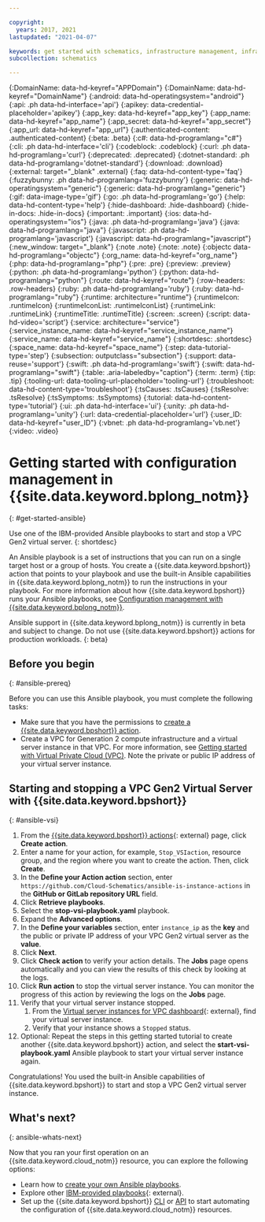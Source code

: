 ```yaml
---

copyright:
  years: 2017, 2021
lastupdated: "2021-04-07"

keywords: get started with schematics, infrastructure management, infrastructure as code, iac, schematics cloud environment, schematics infrastructure, schematics terraform, terraform provider
subcollection: schematics

---
```


{:DomainName: data-hd-keyref="APPDomain"}
{:DomainName: data-hd-keyref="DomainName"}
{:android: data-hd-operatingsystem="android"}
{:api: .ph data-hd-interface='api'}
{:apikey: data-credential-placeholder='apikey'}
{:app_key: data-hd-keyref="app_key"}
{:app_name: data-hd-keyref="app_name"}
{:app_secret: data-hd-keyref="app_secret"}
{:app_url: data-hd-keyref="app_url"}
{:authenticated-content: .authenticated-content}
{:beta: .beta}
{:c#: data-hd-programlang="c#"}
{:cli: .ph data-hd-interface='cli'}
{:codeblock: .codeblock}
{:curl: .ph data-hd-programlang='curl'}
{:deprecated: .deprecated}
{:dotnet-standard: .ph data-hd-programlang='dotnet-standard'}
{:download: .download}
{:external: target="_blank" .external}
{:faq: data-hd-content-type='faq'}
{:fuzzybunny: .ph data-hd-programlang='fuzzybunny'}
{:generic: data-hd-operatingsystem="generic"}
{:generic: data-hd-programlang="generic"}
{:gif: data-image-type='gif'}
{:go: .ph data-hd-programlang='go'}
{:help: data-hd-content-type='help'}
{:hide-dashboard: .hide-dashboard}
{:hide-in-docs: .hide-in-docs}
{:important: .important}
{:ios: data-hd-operatingsystem="ios"}
{:java: .ph data-hd-programlang='java'}
{:java: data-hd-programlang="java"}
{:javascript: .ph data-hd-programlang='javascript'}
{:javascript: data-hd-programlang="javascript"}
{:new_window: target="_blank"}
{:note .note}
{:note: .note}
{:objectc data-hd-programlang="objectc"}
{:org_name: data-hd-keyref="org_name"}
{:php: data-hd-programlang="php"}
{:pre: .pre}
{:preview: .preview}
{:python: .ph data-hd-programlang='python'}
{:python: data-hd-programlang="python"}
{:route: data-hd-keyref="route"}
{:row-headers: .row-headers}
{:ruby: .ph data-hd-programlang='ruby'}
{:ruby: data-hd-programlang="ruby"}
{:runtime: architecture="runtime"}
{:runtimeIcon: .runtimeIcon}
{:runtimeIconList: .runtimeIconList}
{:runtimeLink: .runtimeLink}
{:runtimeTitle: .runtimeTitle}
{:screen: .screen}
{:script: data-hd-video='script'}
{:service: architecture="service"}
{:service_instance_name: data-hd-keyref="service_instance_name"}
{:service_name: data-hd-keyref="service_name"}
{:shortdesc: .shortdesc}
{:space_name: data-hd-keyref="space_name"}
{:step: data-tutorial-type='step'}
{:subsection: outputclass="subsection"}
{:support: data-reuse='support'}
{:swift: .ph data-hd-programlang='swift'}
{:swift: data-hd-programlang="swift"}
{:table: .aria-labeledby="caption"}
{:term: .term}
{:tip: .tip}
{:tooling-url: data-tooling-url-placeholder='tooling-url'}
{:troubleshoot: data-hd-content-type='troubleshoot'}
{:tsCauses: .tsCauses}
{:tsResolve: .tsResolve}
{:tsSymptoms: .tsSymptoms}
{:tutorial: data-hd-content-type='tutorial'}
{:ui: .ph data-hd-interface='ui'}
{:unity: .ph data-hd-programlang='unity'}
{:url: data-credential-placeholder='url'}
{:user_ID: data-hd-keyref="user_ID"}
{:vbnet: .ph data-hd-programlang='vb.net'}
{:video: .video}


# Getting started with configuration management in {{site.data.keyword.bplong_notm}}
{: #get-started-ansible}

Use one of the IBM-provided Ansible playbooks to start and stop a VPC Gen2 virtual server. 
{: shortdesc}

An Ansible playbook is a set of instructions that you can run on a single target host or a group of hosts. You create a {{site.data.keyword.bpshort}} action that points to your playbook and use the built-in Ansible capabilities in {{site.data.keyword.bplong_notm}} to run the instructions in your playbook. For more information about how {{site.data.keyword.bpshort}} runs your Ansible playbooks, see [Configuration management with {{site.data.keyword.bplong_notm}}](/docs/schematics?topic=schematics-about-schematics#how-to-actions). 

Ansible support in {{site.data.keyword.bplong_notm}} is currently in beta and subject to change. Do not use {{site.data.keyword.bpshort}} actions for production workloads. 
{: beta}

## Before you begin
{: #ansible-prereq}

Before you can use this Ansible playbook, you must complete the following tasks:

- Make sure that you have the permissions to [create a {{site.data.keyword.bpshort}} action](/docs/schematics?topic=schematics-access#access-roles). 
- Create a VPC for Generation 2 compute infrastructure and a virtual server instance in that VPC. For more information, see [Getting started with Virtual Private Cloud (VPC)](/docs/vpc?topic=vpc-getting-started). Note the private or public IP address of your virtual server instance. 

## Starting and stopping a VPC Gen2 Virtual Server with {{site.data.keyword.bpshort}}
{: #ansible-vsi}

1. From the [{{site.data.keyword.bpshort}} actions](https://cloud.ibm.com/schematics/actions){: external} page, click **Create action**. 
2. Enter a name for your action, for example, `Stop_VSIaction`, resource group, and the region where you want to create the action. Then, click **Create**. 
3. In the **Define your Action action** section, enter `https://github.com/Cloud-Schematics/ansible-is-instance-actions` in the **GitHub or GitLab repository URL** field. 
4. Click **Retrieve playbooks**. 
5. Select the **stop-vsi-playbook.yaml** playbook.
6. Expand the **Advanced options**. 
7. In the **Define your variables** section, enter `instance_ip` as the **key** and the public or private IP address of your VPC Gen2 virtual server as the **value**. 
8. Click **Next**. 
9. Click **Check action** to verify your action details. The **Jobs** page opens automatically and you can view the results of this check by looking at the logs. 
10. Click **Run action** to stop the virtual server instance. You can monitor the progress of this action by reviewing the logs on the **Jobs** page. 
11. Verify that your virtual server instance stopped. 
    1. From the [Virtual server instances for VPC dashboard](https://cloud.ibm.com/vpc-ext/compute/vs){: external}, find your virtual server instance. 
    2. Verify that your instance shows a `Stopped` status. 
12. Optional: Repeat the steps in this getting started tutorial to create another {{site.data.keyword.bpshort}} action, and select the **start-vsi-playbook.yaml** Ansible playbook to start your virtual server instance again. 

Congratulations! You used the built-in Ansible capabilities of {{site.data.keyword.bpshort}} to start and stop a VPC Gen2 virtual server instance. 

## What's next? 
{: ansible-whats-next}

Now that you ran your first operation on an {{site.data.keyword.cloud_notm}} resource, you can explore the following options:

- Learn how to [create your own Ansible playbooks](/docs/schematics?topic=schematics-create-playbooks).
- Explore other [IBM-provided playbooks](https://github.com/Cloud-Schematics){: external}.
- Set up the {{site.data.keyword.bpshort}} [CLI](/docs/schematics?topic=schematics-setup-cli) or [API](/docs/schematics?topic=schematics-setup-api) to start automating the configuration of {{site.data.keyword.cloud_notm}} resources.
